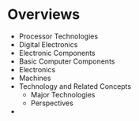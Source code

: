 # Overviews
- Processor Technologies
- Digital Electronics
- Electronic Components
- Basic Computer Components
- Electronics
- Machines
- Technology and Related Concepts
	- Major Technologies
	- Perspectives
- 